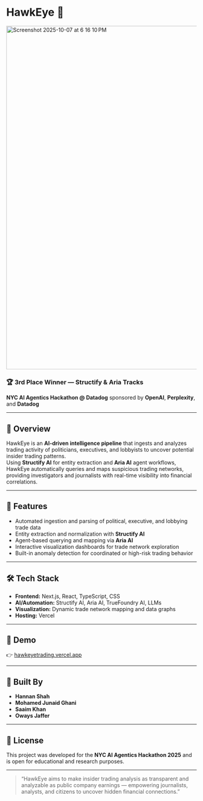 # HawkEye 🎯
<img width="1717" height="909" alt="Screenshot 2025-10-07 at 6 16 10 PM" src="https://github.com/user-attachments/assets/75e7a679-4758-4ed4-adfa-5f9e4e427e94" />

### 🏆 3rd Place Winner — Structify & Aria Tracks  
**NYC AI Agentics Hackathon @ Datadog** sponsored by **OpenAI**, **Perplexity**, and **Datadog**

---

## 📖 Overview
HawkEye is an **AI-driven intelligence pipeline** that ingests and analyzes trading activity of politicians, executives, and lobbyists to uncover potential insider trading patterns.  
Using **Structify AI** for entity extraction and **Aria AI** agent workflows, HawkEye automatically queries and maps suspicious trading networks, providing investigators and journalists with real-time visibility into financial correlations.

---

## 🚀 Features
- Automated ingestion and parsing of political, executive, and lobbying trade data  
- Entity extraction and normalization with **Structify AI**  
- Agent-based querying and mapping via **Aria AI**  
- Interactive visualization dashboards for trade network exploration  
- Built-in anomaly detection for coordinated or high-risk trading behavior  

---

## 🛠️ Tech Stack
- **Frontend:** Next.js, React, TypeScript, CSS  
- **AI/Automation:** Structify AI, Aria AI, TrueFoundry AI, LLMs  
- **Visualization:** Dynamic trade network mapping and data graphs  
- **Hosting:** Vercel  

---

## 🔗 Demo
👉 [hawkeyetrading.vercel.app](https://hawkeyetrading.vercel.app)

---

## 👥 Built By
- **Hannan Shah**  
- **Mohamed Junaid Ghani**  
- **Saaim Khan**  
- **Oways Jaffer**

---

## 📄 License
This project was developed for the **NYC AI Agentics Hackathon 2025** and is open for educational and research purposes.

---

> “HawkEye aims to make insider trading analysis as transparent and analyzable as public company earnings — empowering journalists, analysts, and citizens to uncover hidden financial connections.”
